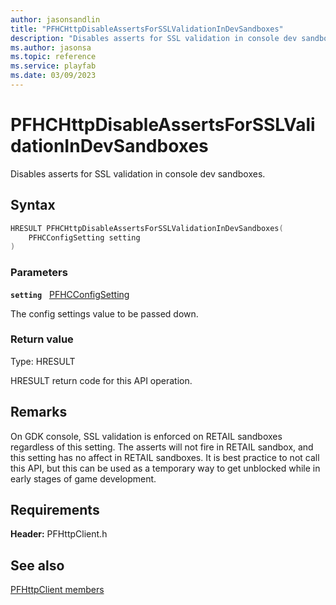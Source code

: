 ```yaml
---
author: jasonsandlin
title: "PFHCHttpDisableAssertsForSSLValidationInDevSandboxes"
description: "Disables asserts for SSL validation in console dev sandboxes."
ms.author: jasonsa
ms.topic: reference
ms.service: playfab
ms.date: 03/09/2023
---
```


# PFHCHttpDisableAssertsForSSLValidationInDevSandboxes  

Disables asserts for SSL validation in console dev sandboxes.  

## Syntax  
  
```cpp
HRESULT PFHCHttpDisableAssertsForSSLValidationInDevSandboxes(  
    PFHCConfigSetting setting  
)  
```  
  
### Parameters  
  
**`setting`** &nbsp; [PFHCConfigSetting](../enums/pfhcconfigsetting.md)  
  
The config settings value to be passed down.  
  
  
### Return value
Type: HRESULT
  
HRESULT return code for this API operation.
  
## Remarks  
  
On GDK console, SSL validation is enforced on RETAIL sandboxes regardless of this setting. The asserts will not fire in RETAIL sandbox, and this setting has no affect in RETAIL sandboxes. It is best practice to not call this API, but this can be used as a temporary way to get unblocked while in early stages of game development.
  
## Requirements  
  
**Header:** PFHttpClient.h
  
## See also  
[PFHttpClient members](../pfhttpclient_members.md)  

  
  
